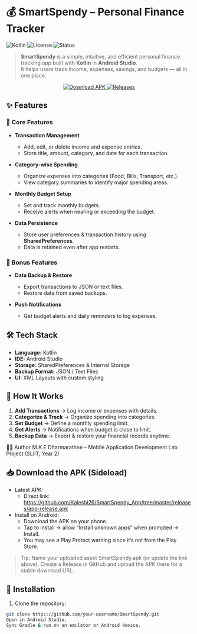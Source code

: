 # 💰 SmartSpendy – Personal Finance Tracker

![Kotlin](https://img.shields.io/badge/Kotlin-Android_Studio-orange?style=for-the-badge&logo=kotlin)
![License](https://img.shields.io/badge/License-MIT-blue?style=for-the-badge)
![Status](https://img.shields.io/badge/Status-Completed-success?style=for-the-badge)

> **SmartSpendy** is a simple, intuitive, and efficient personal finance tracking app built with **Kotlin** in **Android Studio**.  
It helps users track income, expenses, savings, and budgets — all in one place.



<p align="center"> <a href="https://github.com/Kaleshi26/SmartSpendy_App/tree/master/releases"> <img alt="Download APK" src="https://img.shields.io/badge/Download-APK-brightgreen?style=for-the-badge&logo=android" /> </a> <a href="https://github.com/Kaleshi26/SmartSpendy_App/tree/master/releases"> <img alt="Releases" src="https://img.shields.io/github/v/release/Kaleshi26/SmartSpendy?include_prereleases&style=for-the-badge" /> </a> </p>



## ✨ Features

### 📌 Core Features
- **Transaction Management**
  - Add, edit, or delete income and expense entries.
  - Store title, amount, category, and date for each transaction.
  
- **Category-wise Spending**
  - Organize expenses into categories (Food, Bills, Transport, etc.).
  - View category summaries to identify major spending areas.
  
- **Monthly Budget Setup**
  - Set and track monthly budgets.
  - Receive alerts when nearing or exceeding the budget.

- **Data Persistence**
  - Store user preferences & transaction history using **SharedPreferences**.
  - Data is retained even after app restarts.


### 🎁 Bonus Features
- **Data Backup & Restore**
  - Export transactions to JSON or text files.
  - Restore data from saved backups.

- **Push Notifications**
  - Get budget alerts and daily reminders to log expenses.


## 🛠 Tech Stack
- **Language:** Kotlin  
- **IDE:** Android Studio  
- **Storage:** SharedPreferences & Internal Storage  
- **Backup Format:** JSON / Text Files  
- **UI:** XML Layouts with custom styling


## 📲 How It Works
1. **Add Transactions** → Log income or expenses with details.  
2. **Categorize & Track** → Organize spending into categories.  
3. **Set Budget** → Define a monthly spending limit.  
4. **Get Alerts** → Notifications when budget is close to limit.  
5. **Backup Data** → Export & restore your financial records anytime.

👨‍💻 Author
M.K.E Dharmarathne – Mobile Application Development Lab Project (SLIIT, Year 2)

## 📥 Download the APK (Sideload)
- Latest APK:
  - Direct link: https://github.com/Kaleshi26/SmartSpendy_App/tree/master/releases/app-release.apk
- Install on Android:
  - Download the APK on your phone.
  - Tap to install → allow “Install unknown apps” when prompted → Install.
  - You may see a Play Protect warning since it’s not from the Play Store.

> Tip: Name your uploaded asset SmartSpendy.apk (or update the link above). Create a Release in GitHub and upload the APK there for a stable download URL.

## 🚀 Installation
1. Clone the repository:
```bash
git clone https://github.com/your-username/SmartSpendy.git
Open in Android Studio.
Sync Gradle & run on an emulator or Android device.

























